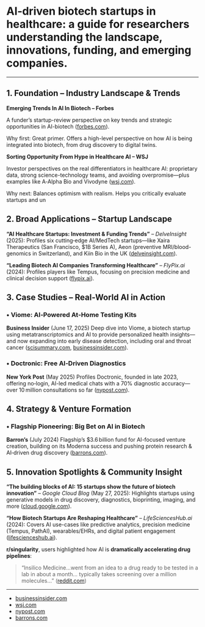 # AI‑driven biotech startups in healthcare: a guide for researchers understanding the landscape, innovations, funding, and emerging companies.

---
## 1. Foundation – Industry Landscape & Trends

**Emerging Trends In AI In Biotech – Forbes**

A funder’s startup-review perspective on key trends and strategic opportunities in AI-biotech ([forbes.com][8]).

Why first: Great primer. Offers a high-level perspective on how AI is being integrated into biotech, from drug discovery to digital twins.

**Sorting Opportunity From Hype in Healthcare AI – WSJ**

Investor perspectives on the real differentiators in healthcare AI: proprietary data, strong science-technology teams, and avoiding overpromise—plus examples like A‑Alpha Bio and Vivodyne ([wsj.com][4]).

Why next: Balances optimism with realism. Helps you critically evaluate startups and un

## 2. Broad Applications – Startup Landscape

**“AI Healthcare Startups: Investment & Funding Trends”** – *DelveInsight* (2025): Profiles six cutting‑edge AI/MedTech startups—like Xaira Therapeutics (San Francisco, \$1B Series A), Aeon (preventive MRI/blood-genomics in Switzerland), and Kiin Bio in the UK ([delveinsight.com][7]).

**“Leading Biotech AI Companies Transforming Healthcare”** – *FlyPix.ai* (2024): Profiles players like Tempus, focusing on precision medicine and clinical decision support ([flypix.ai][10]).


## 3. Case Studies – Real-World AI in Action
   
### • **Viome: AI‑Powered At‑Home Testing Kits**

**Business Insider** (June 17, 2025)
Deep dive into Viome, a biotech startup using metatranscriptomics and AI to provide personalized health insights—and now expanding into early disease detection, including oral and throat cancer ([scisummary.com][1], [businessinsider.com][2]).

### • **Doctronic: Free AI‑Driven Diagnostics**

**New York Post** (May 2025)
Profiles Doctronic, founded in late 2023, offering no‑login, AI-led medical chats with a 70% diagnostic accuracy—over 10 million consultations so far ([nypost.com][3]).


## 4. Strategy & Venture Formation

### • **Flagship Pioneering: Big Bet on AI in Biotech**

**Barron’s** (July 2024)
Flagship’s \$3.6 billion fund for AI-focused venture creation, building on its Moderna success and pushing protein research & AI‑driven drug discovery ([barrons.com][5]).

## 5. Innovation Spotlights & Community Insight
   
**“The building blocks of AI: 15 startups show the future of biotech innovation”** – *Google Cloud Blog* (May 27, 2025): Highlights startups using generative models in drug discovery, diagnostics, bioprinting, imaging, and more ([cloud.google.com][6]).

**“How Biotech Startups Are Reshaping Healthcare”** – *LifeSciencesHub.ai* (2024): Covers AI use-cases like predictive analytics, precision medicine (Tempus, PathAI), wearables/EHRs, and digital patient engagement ([lifescienceshub.ai][9]).

**r/singularity**, users highlighted how AI is **dramatically accelerating drug pipelines**:

> “Insilico Medicine…went from an idea to a drug ready to be tested in a lab in about a month… typically takes screening over a million molecules…” ([reddit.com][11])

---


* [businessinsider.com](https://www.businessinsider.com/viome-science-technology-leaders-collaborate-ai-health-testing-2025-6?utm_source=chatgpt.com)
* [wsj.com](https://www.wsj.com/articles/sorting-opportunity-from-hype-in-healthcare-ai-9800bef3?utm_source=chatgpt.com)
* [nypost.com](https://nypost.com/2025/05/14/business/doctronic-startup-is-using-ai-to-cut-doctor-wait-times/?utm_source=chatgpt.com)
* [barrons.com](https://www.barrons.com/articles/flagship-pioneering-biotech-venture-ai-mrna-moderna-vaccine-innovation-9f30dfde?utm_source=chatgpt.com)

[1]: https://scisummary.com/blog/36-the-ai-revolution-5-biotech-startups-to-watch-in-2023?utm_source=chatgpt.com "SciSummary Blog - The AI Revolution: 5 Biotech Startups to Watch in 2023"
[2]: https://www.businessinsider.com/viome-science-technology-leaders-collaborate-ai-health-testing-2025-6?utm_source=chatgpt.com "A biotech company sold over 500,000 AI-powered health testing kits. Two C-suite leaders share how they kept science at the center."
[3]: https://nypost.com/2025/05/14/business/doctronic-startup-is-using-ai-to-cut-doctor-wait-times/?utm_source=chatgpt.com "This health startup is harnessing AI for quick, free diagnoses - with shocking accuracy"
[4]: https://www.wsj.com/articles/sorting-opportunity-from-hype-in-healthcare-ai-9800bef3?utm_source=chatgpt.com "Sorting Opportunity From Hype in Healthcare AI"
[5]: https://www.barrons.com/articles/flagship-pioneering-biotech-venture-ai-mrna-moderna-vaccine-innovation-9f30dfde?utm_source=chatgpt.com "This Biotech Risk-Taker Created Moderna. Now He's Harnessing AI."
[6]: https://cloud.google.com/transform/biotech-innovation-with-generative-ai-startups?utm_source=chatgpt.com "Gen AI is building the future of biotech innovation | Google Cloud Blog"
[7]: https://www.delveinsight.com/blog/ai-healthcare-startups-funding-trends?utm_source=chatgpt.com "AI Healthcare Startups: Investment & Funding Trends"
[8]: https://www.forbes.com/councils/forbesbusinesscouncil/2024/06/24/emerging-trends-in-ai-in-biotech/?utm_source=chatgpt.com "Emerging Trends In AI In Biotech"
[9]: https://www.lifescienceshub.ai/blog/how-biotech-startups-are-reshaping-healthcare?utm_source=chatgpt.com "How Biotech Startups Are Reshaping Healthcare"
[10]: https://flypix.ai/blog/biotech-ai-companies/?utm_source=chatgpt.com "Leading Biotech AI Companies Transforming Healthcare"
[11]: https://www.reddit.com/r/singularity/comments/162upgv?utm_source=chatgpt.com "How AI is Breaking Barriers for Young Entrepreneurs in Biotechnology"
